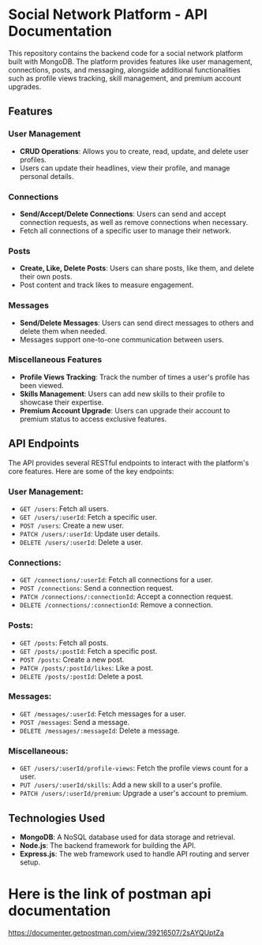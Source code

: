 # Social Network Platform - API Documentation

This repository contains the backend code for a social network platform built with MongoDB. The platform provides features like user management, connections, posts, and messaging, alongside additional functionalities such as profile views tracking, skill management, and premium account upgrades.

## Features

### User Management
- **CRUD Operations**: Allows you to create, read, update, and delete user profiles.
- Users can update their headlines, view their profile, and manage personal details.

### Connections
- **Send/Accept/Delete Connections**: Users can send and accept connection requests, as well as remove connections when necessary.
- Fetch all connections of a specific user to manage their network.

### Posts
- **Create, Like, Delete Posts**: Users can share posts, like them, and delete their own posts.
- Post content and track likes to measure engagement.

### Messages
- **Send/Delete Messages**: Users can send direct messages to others and delete them when needed.
- Messages support one-to-one communication between users.

### Miscellaneous Features
- **Profile Views Tracking**: Track the number of times a user's profile has been viewed.
- **Skills Management**: Users can add new skills to their profile to showcase their expertise.
- **Premium Account Upgrade**: Users can upgrade their account to premium status to access exclusive features.

## API Endpoints

The API provides several RESTful endpoints to interact with the platform's core features. Here are some of the key endpoints:

### User Management:
- `GET /users`: Fetch all users.
- `GET /users/:userId`: Fetch a specific user.
- `POST /users`: Create a new user.
- `PATCH /users/:userId`: Update user details.
- `DELETE /users/:userId`: Delete a user.

### Connections:
- `GET /connections/:userId`: Fetch all connections for a user.
- `POST /connections`: Send a connection request.
- `PATCH /connections/:connectionId`: Accept a connection request.
- `DELETE /connections/:connectionId`: Remove a connection.

### Posts:
- `GET /posts`: Fetch all posts.
- `GET /posts/:postId`: Fetch a specific post.
- `POST /posts`: Create a new post.
- `PATCH /posts/:postId/likes`: Like a post.
- `DELETE /posts/:postId`: Delete a post.

### Messages:
- `GET /messages/:userId`: Fetch messages for a user.
- `POST /messages`: Send a message.
- `DELETE /messages/:messageId`: Delete a message.

### Miscellaneous:
- `GET /users/:userId/profile-views`: Fetch the profile views count for a user.
- `PUT /users/:userId/skills`: Add a new skill to a user's profile.
- `PATCH /users/:userId/premium`: Upgrade a user's account to premium.

## Technologies Used
- **MongoDB**: A NoSQL database used for data storage and retrieval.
- **Node.js**: The backend framework for building the API.
- **Express.js**: The web framework used to handle API routing and server setup.

# Here is the link of postman api documentation 
https://documenter.getpostman.com/view/39216507/2sAYQUptZa
